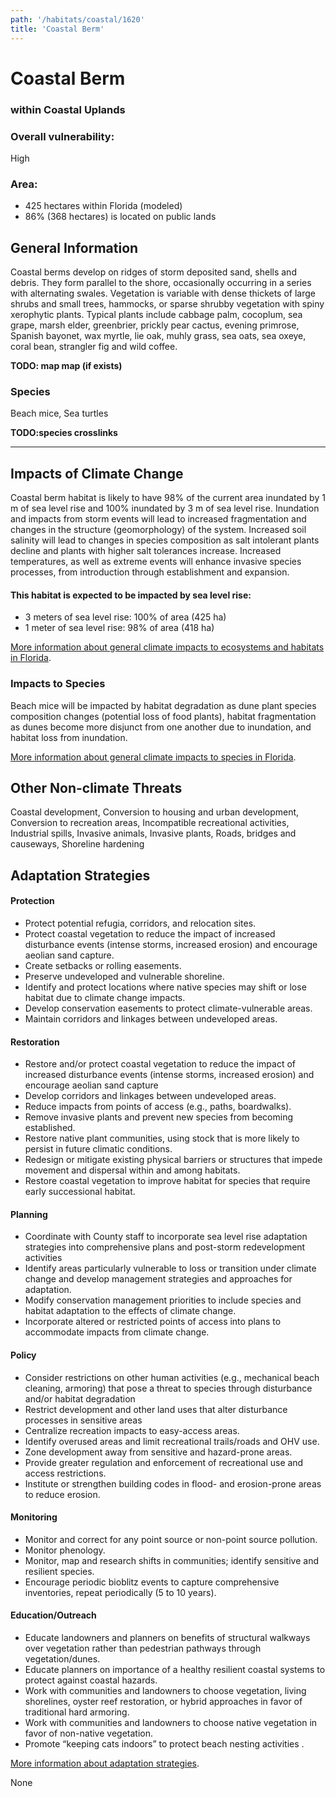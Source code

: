 ```yaml
---
path: '/habitats/coastal/1620'
title: 'Coastal Berm'
---
```


# Coastal Berm

### within Coastal Uplands

<div id="TopSection">



<div>

### Overall vulnerability:

<div class="vulnerability vulnerability-high">High</div>

### Area:

-   425 hectares within Florida (modeled)
-   86% (368 hectares) is located on public lands

</div>
</div>

## General Information

Coastal berms develop on ridges of storm deposited sand, shells and debris.  They form parallel to the shore, occasionally occurring in a series with alternating swales.  Vegetation is variable with dense thickets of large shrubs and small trees, hammocks, or sparse shrubby vegetation with spiny xerophytic plants.  Typical plants include cabbage palm, cocoplum, sea grape, marsh elder, greenbrier, prickly pear cactus, evening primrose, Spanish bayonet, wax myrtle, lie oak, muhly grass, sea oats, sea oxeye, coral bean, strangler fig and wild coffee.



**TODO: map map (if exists)**

### Species

Beach mice, Sea turtles

**TODO:species crosslinks**

<hr />

## Impacts of Climate Change

Coastal berm habitat is likely to have 98% of the current area inundated by 1 m of sea level rise and 100% inundated by 3 m of sea level rise.  Inundation and impacts from storm events will lead to increased fragmentation and changes in the structure (geomorphology) of the system.   Increased soil salinity will lead to changes in species composition as salt intolerant plants decline and plants with higher salt tolerances increase.  Increased temperatures, as well as extreme events  will enhance invasive species processes, from introduction through establishment and expansion.


#### This habitat is expected to be impacted by sea level rise:

- 3 meters of sea level rise: 100% of area (425 ha)
- 1 meter of sea level rise: 98% of area (418 ha)
    

[More information about general climate impacts to ecosystems and habitats in Florida](/impacts/habitats).

### Impacts to Species

Beach mice will be impacted by habitat degradation as dune plant species composition changes (potential loss of food plants), habitat fragmentation as dunes become more disjunct from one another due to inundation, and habitat loss from inundation.

[More information about general climate impacts to species in Florida](/impacts/species).

## Other Non-climate Threats

Coastal development, Conversion to housing and urban development, Conversion to recreation areas, Incompatible recreational activities, Industrial spills, Invasive animals, Invasive plants, Roads, bridges and causeways, Shoreline hardening

## Adaptation Strategies

#### Protection

- Protect potential refugia, corridors, and relocation sites.
- Protect coastal vegetation to reduce the impact of increased disturbance events (intense storms, increased erosion) and encourage aeolian sand capture.
- Create setbacks or rolling easements.
- Preserve undeveloped and vulnerable shoreline.
- Identify and protect locations where native species may shift or lose habitat due to climate change impacts.
- Develop conservation easements  to protect climate-vulnerable areas.
- Maintain corridors and linkages between undeveloped areas.


#### Restoration

- Restore and/or protect coastal vegetation to reduce the impact of increased disturbance events (intense storms, increased erosion) and encourage aeolian sand capture
- Develop corridors and linkages between undeveloped areas.
- Reduce impacts from points of access (e.g., paths, boardwalks).
- Remove invasive plants and prevent new species from becoming established.
- Restore native plant communities, using stock that is more likely to persist in future climatic conditions.
- Redesign or mitigate existing physical barriers or structures that impede movement and dispersal within and among habitats.
- Restore coastal vegetation to improve habitat for species that require early successional habitat.


#### Planning

- Coordinate with County staff to incorporate sea level rise adaptation strategies into comprehensive plans and post-storm redevelopment activities
- Identify areas particularly vulnerable to loss or transition under climate change and develop management strategies and approaches for adaptation.
- Modify conservation management priorities to include species and habitat adaptation to the effects of climate change.
- Incorporate altered or restricted points of access into plans to accommodate impacts from climate change.


#### Policy

- Consider restrictions on other human activities (e.g., mechanical beach cleaning, armoring) that pose a threat to species through disturbance and/or habitat degradation
- Restrict development and other land uses that alter disturbance processes in sensitive areas
- Centralize recreation impacts to easy-access areas.
- Identify overused areas and limit recreational trails/roads and OHV use.
- Zone development away from sensitive and hazard-prone areas.
- Provide greater regulation and enforcement of recreational use and access restrictions.
- Institute or strengthen building codes in flood- and erosion-prone areas to reduce erosion.


#### Monitoring

- Monitor and correct for any point source or non-point source pollution.
- Monitor phenology.
- Monitor, map  and research shifts in communities; identify sensitive and resilient species.
- Encourage periodic bioblitz events to capture comprehensive inventories, repeat periodically (5 to 10 years).


#### Education/Outreach

- Educate landowners and planners on benefits of structural walkways over vegetation rather than pedestrian pathways through vegetation/dunes.
- Educate planners on importance of a healthy resilient coastal systems to protect against coastal hazards.
- Work with communities and landowners to choose vegetation, living shorelines, oyster reef restoration, or hybrid approaches in favor of traditional hard armoring.
- Work with communities and landowners to choose native vegetation in favor of non-native vegetation.
- Promote “keeping cats indoors” to protect beach nesting activities .




[More information about adaptation strategies](/strategies).

None
